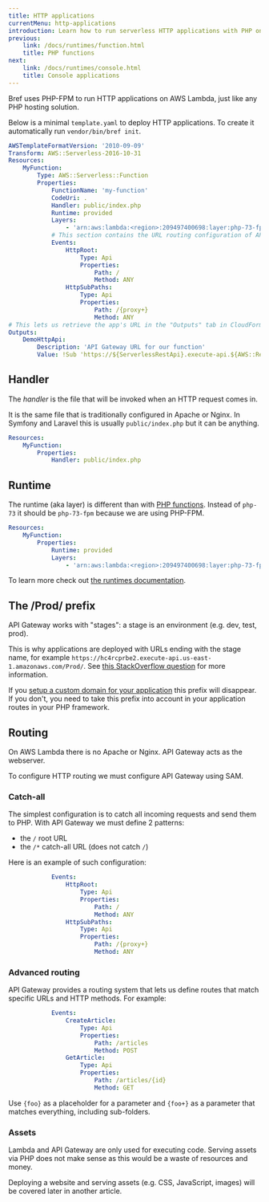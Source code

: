 ```yaml
---
title: HTTP applications
currentMenu: http-applications
introduction: Learn how to run serverless HTTP applications with PHP on AWS Lambda using Bref.
previous:
    link: /docs/runtimes/function.html
    title: PHP functions
next:
    link: /docs/runtimes/console.html
    title: Console applications
---
```


Bref uses PHP-FPM to run HTTP applications on AWS Lambda, just like any PHP hosting solution.

Below is a minimal `template.yaml` to deploy HTTP applications. To create it automatically run `vendor/bin/bref init`.

```yaml
AWSTemplateFormatVersion: '2010-09-09'
Transform: AWS::Serverless-2016-10-31
Resources:
    MyFunction:
        Type: AWS::Serverless::Function
        Properties:
            FunctionName: 'my-function'
            CodeUri: .
            Handler: public/index.php
            Runtime: provided
            Layers:
                - 'arn:aws:lambda:<region>:209497400698:layer:php-73-fpm:<version>'
            # This section contains the URL routing configuration of API Gateway
            Events:
                HttpRoot:
                    Type: Api
                    Properties:
                        Path: /
                        Method: ANY
                HttpSubPaths:
                    Type: Api
                    Properties:
                        Path: /{proxy+}
                        Method: ANY
# This lets us retrieve the app's URL in the "Outputs" tab in CloudFormation
Outputs:
    DemoHttpApi:
        Description: 'API Gateway URL for our function'
        Value: !Sub 'https://${ServerlessRestApi}.execute-api.${AWS::Region}.amazonaws.com/Prod/'
```

## Handler

The *handler* is the file that will be invoked when an HTTP request comes in.

It is the same file that is traditionally configured in Apache or Nginx. In Symfony and Laravel this is usually `public/index.php` but it can be anything.

```yaml
Resources:
    MyFunction:
        Properties:
            Handler: public/index.php
```

## Runtime

The runtime (aka layer) is different than with [PHP functions](function.md). Instead of `php-73` it should be `php-73-fpm` because we are using PHP-FPM.

```yaml
Resources:
    MyFunction:
        Properties:
            Runtime: provided
            Layers:
                - 'arn:aws:lambda:<region>:209497400698:layer:php-73-fpm:<version>'
```

To learn more check out [the runtimes documentation](/docs/runtimes/README.md).

## The /Prod/ prefix

API Gateway works with "stages": a stage is an environment (e.g. dev, test, prod).

This is why applications are deployed with URLs ending with the stage name, for example `https://hc4rcprbe2.execute-api.us-east-1.amazonaws.com/Prod/`. See [this StackOverflow question](https://stackoverflow.com/questions/46857335/how-to-remove-stage-from-urls-for-aws-lambda-functions-serverless-framework) for more information.

If you [setup a custom domain for your application](/docs/environment/custom-domains.md) this prefix will disappear. If you don't, you need to take this prefix into account in your application routes in your PHP framework.

## Routing

On AWS Lambda there is no Apache or Nginx. API Gateway acts as the webserver.

To configure HTTP routing we must configure API Gateway using SAM.

### Catch-all

The simplest configuration is to catch all incoming requests and send them to PHP. With API Gateway we must define 2 patterns:

- the `/` root URL
- the `/*` catch-all URL (does not catch `/`)

Here is an example of such configuration:

```yaml
            Events:
                HttpRoot:
                    Type: Api
                    Properties:
                        Path: /
                        Method: ANY
                HttpSubPaths:
                    Type: Api
                    Properties:
                        Path: /{proxy+}
                        Method: ANY
```

### Advanced routing

API Gateway provides a routing system that lets us define routes that match specific URLs and HTTP methods. For example:

```yaml
            Events:
                CreateArticle:
                    Type: Api
                    Properties:
                        Path: /articles
                        Method: POST
                GetArticle:
                    Type: Api
                    Properties:
                        Path: /articles/{id}
                        Method: GET
```

Use `{foo}` as a placeholder for a parameter and `{foo+}` as a parameter that matches everything, including sub-folders.

### Assets

Lambda and API Gateway are only used for executing code. Serving assets via PHP does not make sense as this would be a waste of resources and money.

Deploying a website and serving assets (e.g. CSS, JavaScript, images) will be covered later in another article.
